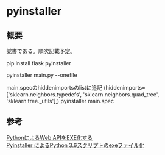 # pyinstaller

## 概要
覚書である。順次記載予定。

pip install flask pyinstaller

pyinstaller main.py --onefile

main.specのhiddenimportsのlistに追記 (hiddenimports=['sklearn.neighbors.typedefs', 'sklearn.neighbors.quad_tree', 'sklearn.tree._utils'],)
pyinstaller main.spec


## 参考
[PythonによるWeb APIをEXE化する](https://qiita.com/shindooo/items/37cd1a417584a18cdd95)  
[Pyinstaller によるPython 3.6スクリプトのexeファイル化](https://qiita.com/jun365/items/4020ee85056f3a21c11b)  

